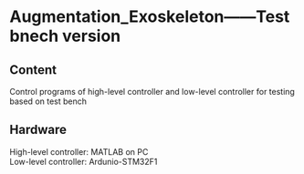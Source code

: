 # Augmentation_Exoskeleton——Test bnech version
## Content
Control programs of high-level controller and low-level controller for testing based on test bench
## Hardware
High-level controller: MATLAB on PC <br>
Low-level controller: Ardunio-STM32F1

